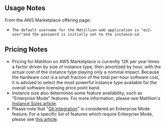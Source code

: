## Usage Notes

From the AWS Marketplace offering page:

* `The default username for the Matillion web application is "ec2-user"and the password is initially set to the instance-id.`

## Pricing Notes

* Pricing for Matillion on AWS Marketplace is currently 12K per year times a factor driven
  by size of instance type, then amortized by hour, with the actual cost of the instance
  type playing only a nominal impact. Because the hardware cost is a small fraction of the
  total per-hour software cost, it is advised to select the most powerful instance type
  available for the overall software licensing price point band.
* Instance size also determines some feature availability, such as "Enterprise Mode" features.
  For more information, please see Matillion's
  [Instance Sizes article](https://snowflake-support.matillion.com/s/article/1991961).
* Please note that "[Git Integration](https://snowflake-support.matillion.com/s/article/2974180)"
  is considered an Enterprise Mode feature. For a specific list of features which require
  Enterprise Mode, please see [this article](https://snowflake-support.matillion.com/s/article/2881895).

